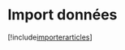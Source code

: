 # Import données

[!include[importerarticles](importdonnees.importerarticles.autogen.md)]












